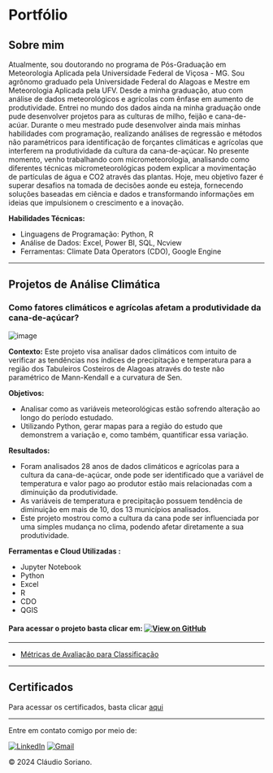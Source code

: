 # Portfólio

## Sobre mim
Atualmente, sou doutorando no programa de Pós-Graduação em Meteorologia Aplicada pela Universidade Federal de Viçosa - MG. 
Sou agrônomo graduado pela Universidade Federal do Alagoas e Mestre em Meteorologia Aplicada pela UFV. Desde a minha graduação, atuo com análise de dados meteorológicos e agrícolas com ênfase em aumento de produtividade.
Entrei no mundo dos dados ainda na minha graduação onde pude desenvolver projetos para as culturas de milho, feijão e cana-de-acúar. Durante o meu mestrado pude desenvolver ainda mais minhas habilidades com programação, realizando análises de regressão e métodos não paramétricos para identificação de forçantes climáticas e agrícolas que interferem na produtividade da cultura da cana-de-açúcar. No presente momento, venho trabalhando com micrometeorologia, analisando como diferentes técnicas micrometeorológicas podem explicar a movimentação de partículas de água e CO2 através das plantas.
Hoje, meu objetivo fazer é superar desafios na tomada de decisões aonde eu esteja, fornecendo soluções baseadas em ciência e dados e transformando informações em ideias que impulsionem o crescimento e a inovação.

**Habilidades Técnicas:**  
- Linguagens de Programação: Python, R
- Análise de Dados: Excel, Power BI, SQL, Ncview
- Ferramentas: Climate Data Operators (CDO), Google Engine

---

## Projetos de Análise Climática <a name="projetos-ac"></a>

### Como fatores climáticos e agrícolas afetam a produtividade da cana-de-açúcar?
![image](https://github.com/zSoriano/claudiosoriano.github.io/Extras/dados-agronegocio.jpg)

**Contexto:** Este projeto visa analisar dados climáticos com intuito de verificar as tendências nos índices de precipitação e temperatura para a região dos Tabuleiros Costeiros de Alagoas através do teste não paramétrico de Mann-Kendall e a curvatura de Sen.

**Objetivos:**
- Analisar como as variáveis meteorológicas estão sofrendo alteração ao longo do período estudado.  
- Utilizando Python, gerar mapas para a região do estudo que demonstrem a variação e, como também, quantificar essa variação.    

**Resultados:**
- Foram analisados 28 anos de dados climáticos e agrícolas para a cultura da cana-de-açúcar, onde pode ser identificado que a variável de temperatura e valor pago ao produtor estão mais relacionadas com a diminuição da produtividade.
- As variáveis de temperatura e precipitação possuem tendência de diminuição em mais de 10, dos 13 municípios analisados.
- Este projeto mostrou como a cultura da cana pode ser influenciada por uma simples mudança no clima, podendo afetar diretamente a sua produtividade. 

**Ferramentas e Cloud Utilizadas :**
- Jupyter Notebook
- Python
- Excel
- R
- CDO
- QGIS

#### Para acessar o projeto basta clicar em:     [![View on GitHub](https://img.shields.io/badge/GitHub-View_on_GitHub-blue?logo=GitHub)](https://github.com/zSoriano/Meteorology-codes)
---

- [Métricas de Avaliação para Classificação](https://github.com/zSoriano/mann-kendall-sen-slop-test.ipynb)

---
## Certificados
Para acessar os certificados, basta clicar [aqui](https://github.com/leticiadluz/Certificados/tree/main)

---

Entre em contato comigo por meio de:  

[<img src="https://img.shields.io/badge/LinkedIn-0077B5?style=for-the-badge&logo=linkedin&logoColor=white" alt="LinkedIn">](www.linkedin.com/in/claudio-soriano-70a754124) 
[<img src="https://img.shields.io/badge/Gmail-D14836?style=for-the-badge&logo=gmail&logoColor=white" alt="Gmail">](claudio.cordeiro@ufv.br) 


© 2024 Cláudio Soriano. 

